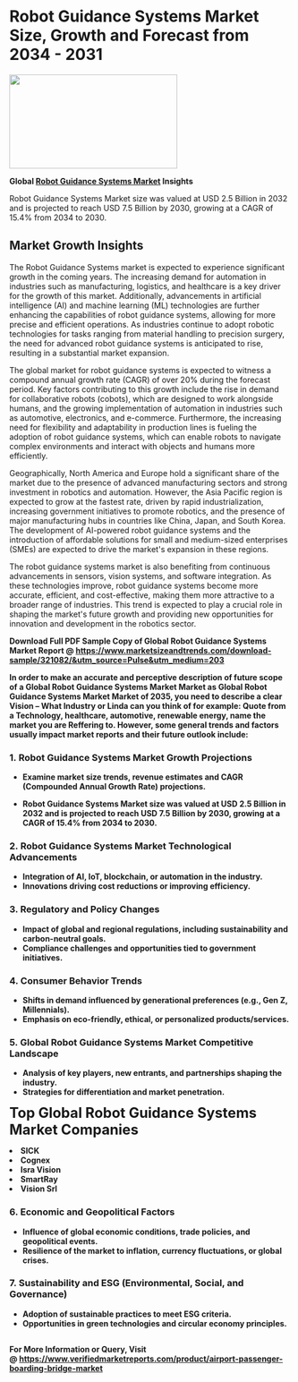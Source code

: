 <H1>Robot Guidance Systems Market Size, Growth and Forecast from 2034 - 2031</H1><img class="aligncenter size-medium wp-image-584254" src="https://thirdeyenews.in/wp-content/uploads/2034/09/Global-Market-Research-300x168.jpeg" alt="" width="300" height="168" /><p><strong>Global&nbsp;<a href="https://www.marketsizeandtrends.com/download-sample/321082/&amp;utm_source=Pulse&amp;utm_medium=203">Robot Guidance Systems Market</a> Insights</strong></p><p>Robot Guidance Systems Market size was valued at USD 2.5 Billion in 2032 and is projected to reach USD 7.5 Billion by 2030, growing at a CAGR of 15.4% from 2034 to 2030.</p><p><h2>Market Growth Insights</h2> <p>The Robot Guidance Systems market is expected to experience significant growth in the coming years. The increasing demand for automation in industries such as manufacturing, logistics, and healthcare is a key driver for the growth of this market. Additionally, advancements in artificial intelligence (AI) and machine learning (ML) technologies are further enhancing the capabilities of robot guidance systems, allowing for more precise and efficient operations. As industries continue to adopt robotic technologies for tasks ranging from material handling to precision surgery, the need for advanced robot guidance systems is anticipated to rise, resulting in a substantial market expansion.</p> <p><strong></strong></p> <p>The global market for robot guidance systems is expected to witness a compound annual growth rate (CAGR) of over 20% during the forecast period. Key factors contributing to this growth include the rise in demand for collaborative robots (cobots), which are designed to work alongside humans, and the growing implementation of automation in industries such as automotive, electronics, and e-commerce. Furthermore, the increasing need for flexibility and adaptability in production lines is fueling the adoption of robot guidance systems, which can enable robots to navigate complex environments and interact with objects and humans more efficiently.</p> <p>Geographically, North America and Europe hold a significant share of the market due to the presence of advanced manufacturing sectors and strong investment in robotics and automation. However, the Asia Pacific region is expected to grow at the fastest rate, driven by rapid industrialization, increasing government initiatives to promote robotics, and the presence of major manufacturing hubs in countries like China, Japan, and South Korea. The development of AI-powered robot guidance systems and the introduction of affordable solutions for small and medium-sized enterprises (SMEs) are expected to drive the market's expansion in these regions.</p> <p>The robot guidance systems market is also benefiting from continuous advancements in sensors, vision systems, and software integration. As these technologies improve, robot guidance systems become more accurate, efficient, and cost-effective, making them more attractive to a broader range of industries. This trend is expected to play a crucial role in shaping the market's future growth and providing new opportunities for innovation and development in the robotics sector.</p> <p><strong></p><p><span class=""><strong>Download Full PDF Sample Copy of Global Robot Guidance Systems Market Report</strong> @ <a href="https://www.marketsizeandtrends.com/download-sample/321082/&amp;utm_source=Pulse&amp;utm_medium=203" target="_blank">https://www.marketsizeandtrends.com/download-sample/321082/&amp;utm_source=Pulse&amp;utm_medium=203</a></span></p><p>In order to make an accurate and perceptive description of future scope of a Global&nbsp;Robot Guidance Systems Market Market as Global&nbsp;Robot Guidance Systems Market Market of 2035, you need to describe a clear Vision &ndash; What Industry or Linda can you think of for example: Quote from a Technology, healthcare, automotive, renewable energy, name the market you are Reffering to. However, some general trends and factors usually impact market reports and their future outlook include:</p><h3>1.&nbsp;<strong>Robot Guidance Systems Market Growth Projections</strong></h3><ul><li>Examine market size trends, revenue estimates and CAGR (Compounded Annual Growth Rate) projections.</li><li><p>Robot Guidance Systems Market size was valued at USD 2.5 Billion in 2032 and is projected to reach USD 7.5 Billion by 2030, growing at a CAGR of 15.4% from 2034 to 2030.</p></li></ul><h3>2.&nbsp;<strong>Robot Guidance Systems Market Technological Advancements</strong></h3><ul><li>Integration of AI, IoT, blockchain, or automation in the industry.</li><li>Innovations driving cost reductions or improving efficiency.</li></ul><h3>3.&nbsp;<strong>Regulatory and Policy Changes</strong></h3><ul><li>Impact of global and regional regulations, including sustainability and carbon-neutral goals.</li><li>Compliance challenges and opportunities tied to government initiatives.</li></ul><h3>4.&nbsp;<strong>Consumer Behavior Trends</strong></h3><ul><li>Shifts in demand influenced by generational preferences (e.g., Gen Z, Millennials).</li><li>Emphasis on eco-friendly, ethical, or personalized products/services.</li></ul><h3>5.&nbsp;<strong>Global Robot Guidance Systems Market Competitive Landscape</strong></h3><ul><li>Analysis of key players, new entrants, and partnerships shaping the industry.</li><li>Strategies for differentiation and market penetration.</li></ul><p data-pm-slice="1 1 []"><span style="color: inherit; font-family: inherit; font-size: 25px;">Top Global Robot Guidance Systems Market Companies</span></p><div class="" data-test-id=""><p><li>SICK</li><li> Cognex</li><li> Isra Vision</li><li> SmartRay</li><li> Vision Srl</li></p></div><h3>6.&nbsp;<strong>Economic and Geopolitical Factors</strong></h3><ul><li>Influence of global economic conditions, trade policies, and geopolitical events.</li><li>Resilience of the market to inflation, currency fluctuations, or global crises.</li></ul><h3>7.&nbsp;<strong>Sustainability and ESG (Environmental, Social, and Governance)</strong></h3><ul><li>Adoption of sustainable practices to meet ESG criteria.</li><li>Opportunities in green technologies and circular economy principles.</li></ul><h2><strong style="font-size: 14px;">For More Information or Query, Visit @&nbsp;</strong><a style="background-color: #ffffff; font-size: 14px;" href="https://www.marketsizeandtrends.com/report/robot-guidance-systems-market/" target="_blank">https://www.verifiedmarketreports.com/product/airport-passenger-boarding-bridge-market</a></h2>
